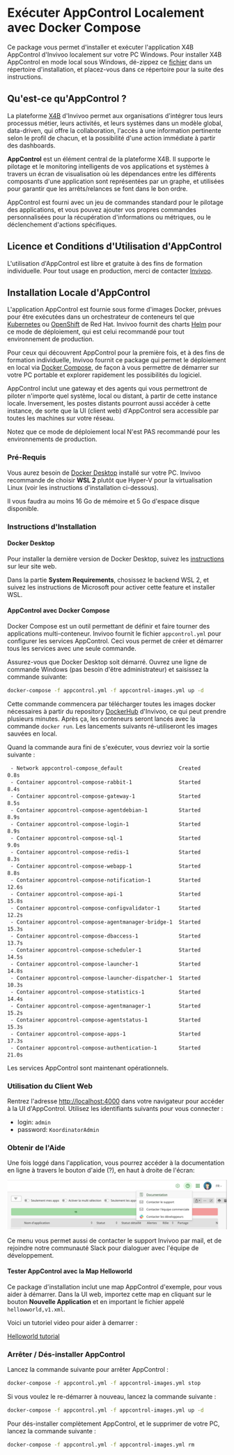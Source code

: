 # Exécuter AppControl Localement avec Docker Compose

Ce package vous permet d'installer et exécuter l'application X4B AppControl
d'Invivoo localement sur votre PC Windows. Pour installer X4B AppControl en
mode local sous Windows, dé-zippez
ce
[fichier](https://github.com/xcomponent/appcontrol-documentation/releases/latest/download/appcontrol-standalone.zip) dans
un répertoire d'installation, et placez-vous dans ce répertoire pour la suite
des instructions.

## Qu'est-ce qu'AppControl ?

La plateforme [X4B](https://x4b.xcomponent.com/) d'Invivoo permet aux
organisations d'intégrer tous leurs processus métier, leurs activités, et leurs
systèmes dans un modèle global, data-driven, qui offre la collaboration,
l'accès à une information pertinente selon le profil de chacun, et la
possibilité d'une action immédiate à partir des dashboards.

**AppControl** est un élément central de la plateforme X4B. Il supporte le
pilotage et le monitoring intelligents de vos applications et systèmes à
travers un écran de visualisation où les dépendances entre les différents
composants d'une application sont représentées par un graphe, et utilisées pour
garantir que les arrêts/relances se font dans le bon ordre.

AppControl est fourni avec un jeu de commandes standard pour le pilotage des
applications, et vous pouvez ajouter vos propres commandes personnalisées pour
la récupération d'informations ou métriques, ou le déclenchement d'actions
spécifiques.

## Licence et Conditions d'Utilisation d'AppControl

L'utilisation d'AppControl est libre et gratuite à des fins de formation
individuelle. Pour tout usage en production, merci de
contacter [Invivoo](mailto:sales@xcomponent.com).

## Installation Locale d'AppControl

L'application AppControl est fournie sous forme d'images Docker, prévues pour
être exécutées dans un orchestrateur de conteneurs tel
que [Kubernetes](https://kubernetes.io/)
ou
[OpenShift](https://www.redhat.com/en/technologies/cloud-computing/openshift)
de Red Hat. Invivoo fournit des charts [Helm](https://helm.sh/) pour ce mode de
déploiement, qui est celui recommandé pour tout environnement de production.

Pour ceux qui découvrent AppControl pour la première fois, et à des fins de
formation individuelle, Invivoo fournit ce package qui permet le déploiement en
local via [Docker Compose](https://docs.docker.com/compose/), de façon à vous
permettre de démarrer sur votre PC portable et explorer rapidement les
possibilités du logiciel. 

AppControl inclut une gateway et des agents qui vous permettront de piloter
n'importe quel système, local ou distant, à partir de cette instance
locale. Inversement, les postes distants pourront aussi accéder à cette
instance, de sorte que la UI (client web) d'AppControl sera accessible par
toutes les machines sur votre réseau.

Notez que ce mode de déploiement local N'est PAS recommandé pour les
environnements de production.

### Pré-Requis

Vous aurez besoin
de [Docker Desktop](https://www.docker.com/products/docker-desktop/) installé
sur votre PC. Invivoo recommande de choisir **WSL 2** plutôt que Hyper-V pour
la virtualisation Linux (voir les instructions d'installation ci-dessous).

Il vous faudra au moins 16 Go de mémoire et 5 Go d'espace disque disponible.

### Instructions d'Installation

#### Docker Desktop

Pour installer la dernière version de Docker Desktop, suivez
les [instructions](https://docs.docker.com/desktop/windows/install/) sur leur
site web.

Dans la partie **System Requirements**, chosissez le backend WSL 2, et suivez
les instructions de Microsoft pour activer cette feature et installer WSL.

#### AppControl avec Docker Compose

Docker Compose est un outil permettant de définir et faire tourner des
applications multi-conteneur. Invivoo fournit le fichier `appcontrol.yml` pour
configurer les services AppControl. Ceci vous permet de créer et démarrer tous
les services avec une seule commande.

Assurez-vous que Docker Desktop soit démarré. Ouvrez une ligne de commande
Windows (pas besoin d'être administrateur) et saisissez la commande suivante:

```bash
docker-compose -f appcontrol.yml -f appcontrol-images.yml up -d
```

Cette commande commencera par télécharger toutes les images docker nécessaires
à partir du repository [DockerHub](https://hub.docker.com/u/xcomponent)
d'Invivoo, ce qui peut prendre plusieurs minutes. Après ça, les conteneurs
seront lancés avec la commande `docker run`. Les lancements suivants
ré-utiliseront les images sauvées en local.

Quand la commande aura fini de s'exécuter, vous devriez voir la sortie suivante
:

``` console
 - Network appcontrol-compose_default                  Created                            0.8s
 - Container appcontrol-compose-rabbit-1               Started                            8.4s
 - Container appcontrol-compose-gateway-1              Started                            8.5s
 - Container appcontrol-compose-agentdebian-1          Started                            8.9s
 - Container appcontrol-compose-login-1                Started                            8.9s
 - Container appcontrol-compose-sql-1                  Started                            9.0s
 - Container appcontrol-compose-redis-1                Started                            8.3s
 - Container appcontrol-compose-webapp-1               Started                            8.8s
 - Container appcontrol-compose-notification-1         Started                           12.6s
 - Container appcontrol-compose-api-1                  Started                           15.8s
 - Container appcontrol-compose-configvalidator-1      Started                           12.2s
 - Container appcontrol-compose-agentmanager-bridge-1  Started                           15.3s
 - Container appcontrol-compose-dbaccess-1             Started                           13.7s
 - Container appcontrol-compose-scheduler-1            Started                           14.5s
 - Container appcontrol-compose-launcher-1             Started                           14.8s
 - Container appcontrol-compose-launcher-dispatcher-1  Started                           10.3s
 - Container appcontrol-compose-statistics-1           Started                           14.4s
 - Container appcontrol-compose-agentmanager-1         Started                           15.2s
 - Container appcontrol-compose-agentstatus-1          Started                           15.3s
 - Container appcontrol-compose-apps-1                 Started                           17.3s
 - Container appcontrol-compose-authentication-1       Started                           21.0s
```

Les services AppControl sont maintenant opérationnels.

### Utilisation du Client Web

Rentrez l'adresse [http://localhost:4000](http://localhost:4000) dans votre
navigateur pour accéder à la UI d'AppControl. Utilisez les identifiants
suivants pour vous connecter :

- login: `admin`
- password: `KoordinatorAdmin`

### Obtenir de l'Aide 

Une fois loggé dans l'application, vous pourrez accéder à la documentation en
ligne à travers le bouton d'aide (?), en haut à droite de l'écran:

![Online Documentation](Help_button.fr.png)

Ce menu vous permet aussi de contacter le support Invivoo par mail, et de
rejoindre notre communauté Slack pour dialoguer avec l'équipe de développement.

#### Tester AppControl avec la Map Helloworld

Ce package d'installation inclut une map AppControl d'exemple, pour vous aider
à démarrer. Dans la UI web, importez cette map en cliquant sur le bouton
**Nouvelle Application** et en important le fichier appelé
`hellowworld,v1.xml`.

Voici un tutoriel video pour aider à demarrer :

[Helloworld tutorial](https://www.loom.com/share/a19d45ebc33c4aed9157a15e596cb10a)

### Arrêter / Dés-installer AppControl

Lancez la commande suivante pour arrêter AppControl :

```bash
docker-compose -f appcontrol.yml -f appcontrol-images.yml stop
```

Si vous voulez le re-démarrer à nouveau, lancez la commande suivante :

```bash
docker-compose -f appcontrol.yml -f appcontrol-images.yml up -d
```

Pour dés-installer complètement AppControl, et le supprimer de votre PC, lancez
la commande suivante :

```bash
docker-compose -f appcontrol.yml -f appcontrol-images.yml rm
```

